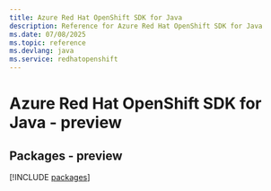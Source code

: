 ```yaml
---
title: Azure Red Hat OpenShift SDK for Java
description: Reference for Azure Red Hat OpenShift SDK for Java
ms.date: 07/08/2025
ms.topic: reference
ms.devlang: java
ms.service: redhatopenshift
---
```

# Azure Red Hat OpenShift SDK for Java - preview
## Packages - preview
[!INCLUDE [packages](red-hat-openshift-index.md)]